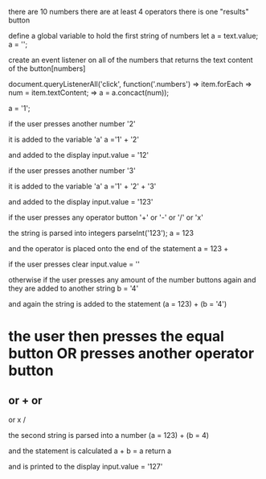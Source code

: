 there are 10 numbers
there are at least 4 operators
there is one "results" button

define a global variable to hold the first string of numbers
let a = text.value;
a = '';

create an event listener on all of the numbers that returns the text content of the button[numbers]

document.queryListenerAll('click', function('.numbers') =>
 item.forEach => num = item.textContent;
              => a = a.concact(num));

a = '1';

if the user presses another number '2'

it is added to the variable 'a'
a ='1' + '2'

and added to the display
input.value = '12'

if the user presses another number '3'

it is added to the variable 'a'
a ='1' + '2' + '3'

and added to the display
input.value = '123'

if the user presses any operator button '+' or '-' or '/' or 'x'

the string is parsed into integers
parseInt('123');
a = 123 

and the operator is placed onto the end of the statement
a = 123 +

if the user presses clear 
input.value = ''

otherwise if the user presses any amount of the number buttons again and they are added to another string
b = '4'

and again the string is added to the statement
(a = 123) + (b = '4')

the user then presses the equal button OR presses another operator button
=
or
+
or
-
or
x
/

the second string is parsed into a number
(a = 123) + (b = 4)

and the statement is calculated
a + b = a
return a

and is printed to the display
input.value = '127'